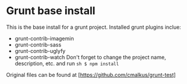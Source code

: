 # Grunt base install

This is the base install for a grunt project. Installed grunt plugins inclue:
- grunt-contrib-imagemin
- grunt-contrib-sass
- grunt-contrib-uglyfy
- grunt-contrib-watch
Don't forget to change the project name, description, etc. and run ```sh $ npm install```

Original files can be found at [https://github.com/cmalkus/grunt-test]

[https://github.com/cmalkus/grunt-test]:https://github.com/cmalkus/grunt-test